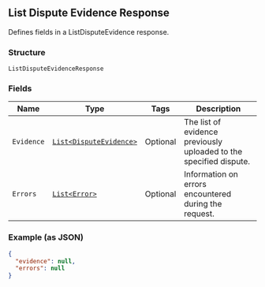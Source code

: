 ## List Dispute Evidence Response

Defines fields in a ListDisputeEvidence response.

### Structure

`ListDisputeEvidenceResponse`

### Fields

| Name | Type | Tags | Description |
|  --- | --- | --- | --- |
| `Evidence` | [`List<DisputeEvidence>`](/doc/models/dispute-evidence.md) | Optional | The list of evidence previously uploaded to the specified dispute. |
| `Errors` | [`List<Error>`](/doc/models/error.md) | Optional | Information on errors encountered during the request. |

### Example (as JSON)

```json
{
  "evidence": null,
  "errors": null
}
```

